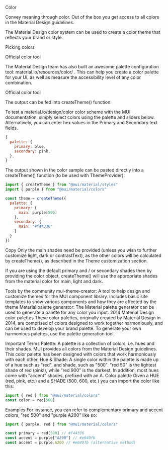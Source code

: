 Color

Convey meaning through color. Out of the box you get access to all colors in the Material Design guidelines.

The Material Design color system can be used to create a color theme that reflects your brand or style.

Picking colors

Official color tool

The Material Design team has also built an awesome palette configuration tool:
material.io/resources/color/
. This can help you create a color palette for your UI, as well as measure the accessibility level of any color combination.

Official color tool

The output can be fed into createTheme() function:

To test a material.io/design/color color scheme with the MUI documentation, simply select colors using the palette and sliders below. Alternatively, you can enter hex values in the Primary and Secondary text fields.

```js
{
  palette: {
    primary: blue,
    secondary: pink,
  },
}
```

The output shown in the color sample can be pasted directly into a createTheme() function (to be used with ThemeProvider):

```js
import { createTheme } from "@mui/material/styles"
import { purple } from "@mui/material/colors"

const theme = createTheme({
  palette: {
    primary: {
      main: purple[500]
    },
    secondary: {
      main: "#f44336"
    }
  }
})
```

Copy
Only the main shades need be provided (unless you wish to further customize light, dark or contrastText), as the other colors will be calculated by createTheme(), as described in the Theme customization section.

If you are using the default primary and / or secondary shades then by providing the color object, createTheme() will use the appropriate shades from the material color for main, light and dark.

Tools by the community
mui-theme-creator: A tool to help design and customize themes for the MUI component library. Includes basic site templates to show various components and how they are affected by the theme
Material palette generator: The Material palette generator can be used to generate a palette for any color you input.
2014 Material Design color palettes
These color palettes, originally created by Material Design in 2014, are comprised of colors designed to work together harmoniously, and can be used to develop your brand palette. To generate your own harmonious palettes, use the palette generation tool.

Important Terms
Palette: A palette is a collection of colors, i.e. hues and their shades. MUI provides all colors from the Material Design guidelines. This color palette has been designed with colors that work harmoniously with each other.
Hue & Shade: A single color within the palette is made up of a hue such as "red", and shade, such as "500". "red 50" is the lightest shade of red (pink!), while "red 900" is the darkest. In addition, most hues come with "accent" shades, prefixed with an A.
Color palette
Given a HUE (red, pink, etc.) and a SHADE (500, 600, etc.) you can import the color like this:

```js
import { red } from "@mui/material/colors"
const color = red[500]
```

Examples
For instance, you can refer to complementary primary and accent colors, "red 500" and "purple A200" like so:

```js
import { purple, red } from "@mui/material/colors"

const primary = red[500] // #f44336
const accent = purple["A200"] // #e040fb
const accent = purple.A200 // #e040fb (alternative method)
```
